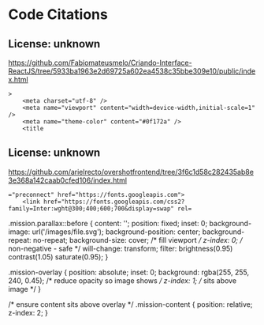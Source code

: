 # Code Citations

## License: unknown
https://github.com/Fabiomateusmelo/Criando-Interface-ReactJS/tree/5933ba1963e2d69725a602ea4538c35bbe309e10/public/index.html

```
>
    <meta charset="utf-8" />
    <meta name="viewport" content="width=device-width,initial-scale=1" />
    <meta name="theme-color" content="#0f172a" />
    <title
```


## License: unknown
https://github.com/arielrecto/overshotfrontend/tree/3f6c1d58c282435ab8e3e368a142caab0cfed106/index.html

```
="preconnect" href="https://fonts.googleapis.com">
    <link href="https://fonts.googleapis.com/css2?family=Inter:wght@300;400;600;700&display=swap" rel=
```

.mission.parallax::before {
  content: '';
  position: fixed;
  inset: 0;
  background-image: url('/images/file.svg');
  background-position: center;
  background-repeat: no-repeat;
  background-size: cover;           /* fill viewport */
  z-index: 0;                        /* non-negative - safe */
  will-change: transform;
  filter: brightness(0.95) contrast(1.05) saturate(0.95);
}

.mission-overlay {
  position: absolute;
  inset: 0;
  background: rgba(255, 255, 240, 0.45); /* reduce opacity so image shows */
  z-index: 1;                              /* sits above image */
}

/* ensure content sits above overlay */
.mission-content {
  position: relative;
  z-index: 2;
}

